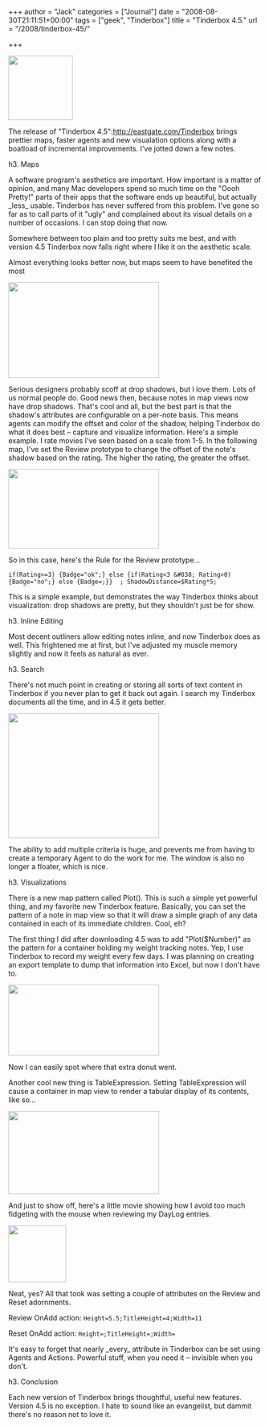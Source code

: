 +++
author = "Jack"
categories = ["Journal"]
date = "2008-08-30T21:11:51+00:00"
tags = ["geek", "Tinderbox"]
title = "Tinderbox 4.5."
url = "/2008/tinderbox-45/"

+++

<img src="/files//tinderbox-logo.gif" alt="" title="tinderbox-logo" width="128" height="128" class="alignleft  wp-image-2587" />
  
<span class="drop_cap">T</span>he release of "Tinderbox 4.5":http://eastgate.com/Tinderbox brings prettier maps, faster agents and new visualation options along with a boatload of incremental improvements. I've jotted down a few notes.

<!--more-->

h3. Maps

A software program's aesthetics are important. How important is a matter of opinion, and many Mac developers spend so much time on the "Oooh Pretty!" parts of their apps that the software ends up beautiful, but actually \_less\_ usable. Tinderbox has never suffered from this problem. I've gone so far as to call parts of it "ugly" and complained about its visual details on a number of occasions. I can stop doing that now.

<p class="note">
  Somewhere between too plain and too pretty suits me best, and with version 4.5 Tinderbox now falls right where I like it on the aesthetic scale.
</p>

Almost everything looks better now, but maps seem to have benefited the most

[<img src="/files/tinderbox-map-example-300x190.jpg" alt="" title="tinderbox-map-example" width="300" height="190" class="aligncenter size-medium wp-image-2590" />][1]

Serious designers probably scoff at drop shadows, but I love them. Lots of us normal people do. Good news then, because notes in map views now have drop shadows. That's cool and all, but the best part is that the shadow's attributes are configurable on a per-note basis. This means agents can modify the offset and color of the shadow, helping Tinderbox do what it does best &#8211; capture and visualize information. Here's a simple example. I rate movies I've seen based on a scale from 1-5. In the following map, I've set the Review prototype to change the offset of the note's shadow based on the rating. The higher the rating, the greater the offset.

[<img src="/files/tinderbox-shadow-offset-300x158.jpg" alt="" title="tinderbox-shadow-offset" width="300" height="158" class="aligncenter size-medium wp-image-2592" />][2]

So in this case, here's the Rule for the Review prototype&#8230;

`if(Rating>=3) {Badge="ok";} else {if(Rating<3 &#038; Rating>0) {Badge="no";} else {Badge=;}}  ; ShadowDistance=$Rating*5;`

This is a simple example, but demonstrates the way Tinderbox thinks about visualization: drop shadows are pretty, but they shouldn't just be for show.

h3. Inline Editing

Most decent outliners allow editing notes inline, and now Tinderbox does as well. This frightened me at first, but I've adjusted my muscle memory slightly and now it feels as natural as ever.

h3. Search

There's not much point in creating or storing all sorts of text content in Tinderbox if you never plan to get it back out again. I search my Tinderbox documents all the time, and in 4.5 it gets better.

[<img src="/files/find-300x248.jpg" alt="" title="Tinderbox Find Window" width="300" height="248" class="aligncenter size-medium wp-image-2594" />][3]

The ability to add multiple criteria is huge, and prevents me from having to create a temporary Agent to do the work for me. The window is also no longer a floater, which is nice.

h3. Visualizations

There is a new map pattern called Plot(). This is such a simple yet powerful thing, and my favorite new Tinderbox feature. Basically, you can set the pattern of a note in map view so that it will draw a simple graph of any data contained in each of its immediate children. Cool, eh?

The first thing I did after downloading 4.5 was to add "Plot($Number)" as the pattern for a container holding my weight tracking notes. Yep, I use Tinderbox to record my weight every few days. I was planning on creating an export template to dump that information into Excel, but now I don't have to.

[<img src="/files/tinderbox-weight-plot-300x141.jpg" alt="" title="tinderbox-weight-plot" width="300" height="141" class="aligncenter size-medium wp-image-2595" />][4]

Now I can easily spot where that extra donut went.

Another cool new thing is TableExpression. Setting TableExpression will cause a container in map view to render a tabular display of its contents, like so&#8230;

[<img src="/files/tableexpression-300x165.jpg" alt="" title="tableexpression" width="300" height="165" class="aligncenter size-medium wp-image-2597" />][5]

And just to show off, here's a little movie showing how I avoid too much fidgeting with the mouse when reviewing my DayLog entries.

[<img src="/files//tinderbox45vidthumb.jpg" alt="" title="tinderbox45vidthumb" width="115" height="113" class="alignnone size-full wp-image-2601" />][6]

Neat, yes? All that took was setting a couple of attributes on the Review and Reset adornments.

Review OnAdd action: `Height=5.5;TitleHeight=4;Width=11`

Reset OnAdd action: `Height=;TitleHeight=;Width=`

It's easy to forget that nearly \_every\_ attribute in Tinderbox can be set using Agents and Actions. Powerful stuff, when you need it &#8211; invisible when you don't.

h3. Conclusion

Each new version of Tinderbox brings thoughtful, useful new features. Version 4.5 is no exception. I hate to sound like an evangelist, but dammit there's no reason not to love it.

 [1]: /files/tinderbox-map-example.jpg
 [2]: /files/tinderbox-shadow-offset.jpg
 [3]: /files//find.jpg
 [4]: /files/tinderbox-weight-plot.jpg
 [5]: /files/tableexpression.jpg
 [6]: https://jbaty.smugmug.com/gallery/5325952_qGXQp/1/#362050670_4t7zs-A-LB
